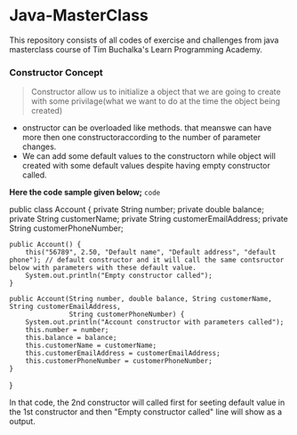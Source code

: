 # Java-MasterClass
This repository consists of all codes of exercise and challenges from java masterclass course of Tim Buchalka's Learn Programming Academy.


### Constructor Concept
> Constructor allow us to initialize a object that we are going to create with some privilage(what we want to do at the time the object being created)

- onstructor can be overloaded like methods. that meanswe can have more then one constructoraccording to the number of parameter changes.
- We can add some default values to the constructorn while object will created with some default values despite having empty constructor called.

**Here the code sample given below;**
`code`

  public class Account {
    private String number;
    private double balance;
    private String customerName;
    private String customerEmailAddress;
    private String customerPhoneNumber;

    public Account() {
        this("56789", 2.50, "Default name", "Default address", "default phone"); // default constructor and it will call the same contsructor below with parameters with these default value.
        System.out.println("Empty constructor called");
    }

    public Account(String number, double balance, String customerName, String customerEmailAddress,
                   String customerPhoneNumber) {
        System.out.println("Account constructor with parameters called");
        this.number = number;
        this.balance = balance;
        this.customerName = customerName;
        this.customerEmailAddress = customerEmailAddress;
        this.customerPhoneNumber = customerPhoneNumber;
    }
 }
    
   In that code, the 2nd constructor will called first for seeting default value in the 1st constructor and then "Empty constructor called" line will show as a output.

